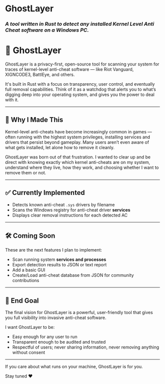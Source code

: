 # GhostLayer
### _A tool written in Rust to detect any installed Kernel Level Anti Cheat software on a Windows PC._

# 👻 GhostLayer

GhostLayer is a privacy-first, open-source tool for scanning your system for traces of kernel-level anti-cheat software — like Riot Vanguard, XIGNCODE3, BattlEye, and others.

It's built in Rust with a focus on transparency, user control, and eventually full removal capabilities. Think of it as a watchdog that alerts you to what’s digging deep into your operating system, and gives you the power to deal with it.

---

## 🧠 Why I Made This

Kernel-level anti-cheats have become increasingly common in games — often running with the highest system privileges, installing services and drivers that persist beyond gameplay. Many users aren’t even aware of what gets installed, let alone how to remove it cleanly.

GhostLayer was born out of that frustration. I wanted to clear up and be direct with knowing exactly which kernel anti-cheats are on my system, understand where they live, how they work, and choosing whether I want to remove them or not.

---

## ✅ Currently Implemented

- Detects known anti-cheat `.sys` drivers by filename
- Scans the Windows registry for anti-cheat driver **services**
- Displays clear removal instructions for each detected AC

---

## 🛠️ Coming Soon

These are the next features I plan to implement:

- Scan running system **services and processes**
- Export detection results to JSON or text report
- Add a basic GUI
- Create/Load anti-cheat database from JSON for community contributions

---

## 🎯 End Goal

The final vision for GhostLayer is a powerful, user-friendly tool that gives you full visibility into invasive anti-cheat software.

I want GhostLayer to be:
- Easy enough for any user to run
- Transparent enough to be audited and trusted
- Respectful of users; never sharing information, never removing anything without consent

---

If you care about what runs on your machine, GhostLayer is for you.

Stay tuned ♥
